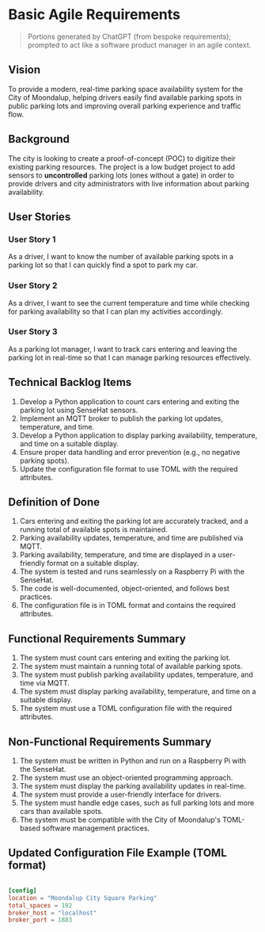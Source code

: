 # Basic Agile Requirements
> Portions generated by ChatGPT (from bespoke requirements); prompted to act like a software product manager in an agile context.

## Vision

To provide a modern, real-time parking space availability system for the City of Moondalup, helping drivers easily find available parking spots in public parking lots and improving overall parking experience and traffic flow.

## Background

The city is looking to create a proof-of-concept (POC) to digitize their existing parking resources. The project is a low budget project to add sensors to **uncontrolled** parking lots (ones without a gate) in order to provide drivers and city administrators with live information about parking availability.

## User Stories

### User Story 1

As a driver, I want to know the number of available parking spots in a parking lot so that I can quickly find a spot to park my car.

### User Story 2

As a driver, I want to see the current temperature and time while checking for parking availability so that I can plan my activities accordingly.

### User Story 3

As a parking lot manager, I want to track cars entering and leaving the parking lot in real-time so that I can manage parking resources effectively.

## Technical Backlog Items

1. Develop a Python application to count cars entering and exiting the parking lot using SenseHat sensors.
2. Implement an MQTT broker to publish the parking lot updates, temperature, and time.
3. Develop a Python application to display parking availability, temperature, and time on a suitable display.
4. Ensure proper data handling and error prevention (e.g., no negative parking spots).
5. Update the configuration file format to use TOML with the required attributes.

## Definition of Done

1. Cars entering and exiting the parking lot are accurately tracked, and a running total of available spots is maintained.
2. Parking availability updates, temperature, and time are published via MQTT.
3. Parking availability, temperature, and time are displayed in a user-friendly format on a suitable display.
4. The system is tested and runs seamlessly on a Raspberry Pi with the SenseHat.
5. The code is well-documented, object-oriented, and follows best practices.
6. The configuration file is in TOML format and contains the required attributes.

## Functional Requirements Summary

1. The system must count cars entering and exiting the parking lot.
2. The system must maintain a running total of available parking spots.
3. The system must publish parking availability updates, temperature, and time via MQTT.
4. The system must display parking availability, temperature, and time on a suitable display.
5. The system must use a TOML configuration file with the required attributes.

## Non-Functional Requirements Summary

1. The system must be written in Python and run on a Raspberry Pi with the SenseHat.
2. The system must use an object-oriented programming approach.
3. The system must display the parking availability updates in real-time.
4. The system must provide a user-friendly interface for drivers.
5. The system must handle edge cases, such as full parking lots and more cars than available spots.
6. The system must be compatible with the City of Moondalup's TOML-based software management practices.

## Updated Configuration File Example (TOML format)

```toml

[config]
location = "Moondalup City Square Parking"
total_spaces = 192
broker_host = "localhost"
broker_port = 1883
```
